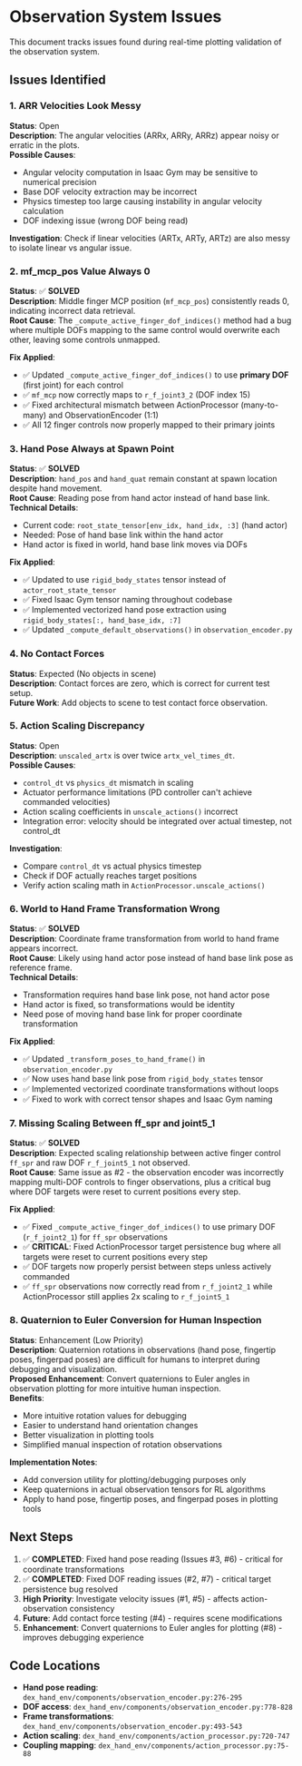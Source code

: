 # Observation System Issues

This document tracks issues found during real-time plotting validation of the observation system.

## Issues Identified

### 1. ARR Velocities Look Messy
**Status**: Open  
**Description**: The angular velocities (ARRx, ARRy, ARRz) appear noisy or erratic in the plots.  
**Possible Causes**:
- Angular velocity computation in Isaac Gym may be sensitive to numerical precision
- Base DOF velocity extraction may be incorrect
- Physics timestep too large causing instability in angular velocity calculation
- DOF indexing issue (wrong DOF being read)

**Investigation**: Check if linear velocities (ARTx, ARTy, ARTz) are also messy to isolate linear vs angular issue.

### 2. mf_mcp_pos Value Always 0
**Status**: ✅ **SOLVED**  
**Description**: Middle finger MCP position (`mf_mcp_pos`) consistently reads 0, indicating incorrect data retrieval.  
**Root Cause**: The `_compute_active_finger_dof_indices()` method had a bug where multiple DOFs mapping to the same control would overwrite each other, leaving some controls unmapped.

**Fix Applied**:
- ✅ Updated `_compute_active_finger_dof_indices()` to use **primary DOF** (first joint) for each control
- ✅ `mf_mcp` now correctly maps to `r_f_joint3_2` (DOF index 15)
- ✅ Fixed architectural mismatch between ActionProcessor (many-to-many) and ObservationEncoder (1:1) 
- ✅ All 12 finger controls now properly mapped to their primary joints

### 3. Hand Pose Always at Spawn Point
**Status**: ✅ **SOLVED**  
**Description**: `hand_pos` and `hand_quat` remain constant at spawn location despite hand movement.  
**Root Cause**: Reading pose from hand actor instead of hand base link.  
**Technical Details**:
- Current code: `root_state_tensor[env_idx, hand_idx, :3]` (hand actor)
- Needed: Pose of hand base link within the hand actor
- Hand actor is fixed in world, hand base link moves via DOFs

**Fix Applied**: 
- ✅ Updated to use `rigid_body_states` tensor instead of `actor_root_state_tensor`
- ✅ Fixed Isaac Gym tensor naming throughout codebase
- ✅ Implemented vectorized hand pose extraction using `rigid_body_states[:, hand_base_idx, :7]`
- ✅ Updated `_compute_default_observations()` in `observation_encoder.py`

### 4. No Contact Forces
**Status**: Expected (No objects in scene)  
**Description**: Contact forces are zero, which is correct for current test setup.  
**Future Work**: Add objects to scene to test contact force observation.

### 5. Action Scaling Discrepancy
**Status**: Open  
**Description**: `unscaled_artx` is over twice `artx_vel_times_dt`.  
**Possible Causes**:
- `control_dt` vs `physics_dt` mismatch in scaling
- Actuator performance limitations (PD controller can't achieve commanded velocities)
- Action scaling coefficients in `unscale_actions()` incorrect
- Integration error: velocity should be integrated over actual timestep, not control_dt

**Investigation**:
- Compare `control_dt` vs actual physics timestep
- Check if DOF actually reaches target positions
- Verify action scaling math in `ActionProcessor.unscale_actions()`

### 6. World to Hand Frame Transformation Wrong
**Status**: ✅ **SOLVED**  
**Description**: Coordinate frame transformation from world to hand frame appears incorrect.  
**Root Cause**: Likely using hand actor pose instead of hand base link pose as reference frame.  
**Technical Details**:
- Transformation requires hand base link pose, not hand actor pose
- Hand actor is fixed, so transformations would be identity
- Need pose of moving hand base link for proper coordinate transformation

**Fix Applied**:
- ✅ Updated `_transform_poses_to_hand_frame()` in `observation_encoder.py`
- ✅ Now uses hand base link pose from `rigid_body_states` tensor
- ✅ Implemented vectorized coordinate transformations without loops
- ✅ Fixed to work with correct tensor shapes and Isaac Gym naming

### 7. Missing Scaling Between ff_spr and joint5_1
**Status**: ✅ **SOLVED**  
**Description**: Expected scaling relationship between active finger control `ff_spr` and raw DOF `r_f_joint5_1` not observed.  
**Root Cause**: Same issue as #2 - the observation encoder was incorrectly mapping multi-DOF controls to finger observations, plus a critical bug where DOF targets were reset to current positions every step.

**Fix Applied**:
- ✅ Fixed `_compute_active_finger_dof_indices()` to use primary DOF (`r_f_joint2_1`) for `ff_spr` observations
- ✅ **CRITICAL**: Fixed ActionProcessor target persistence bug where all targets were reset to current positions every step
- ✅ DOF targets now properly persist between steps unless actively commanded
- ✅ `ff_spr` observations now correctly read from `r_f_joint2_1` while ActionProcessor still applies 2x scaling to `r_f_joint5_1`

### 8. Quaternion to Euler Conversion for Human Inspection
**Status**: Enhancement (Low Priority)  
**Description**: Quaternion rotations in observations (hand pose, fingertip poses, fingerpad poses) are difficult for humans to interpret during debugging and visualization.  
**Proposed Enhancement**: Convert quaternions to Euler angles in observation plotting for more intuitive human inspection.  
**Benefits**:
- More intuitive rotation values for debugging
- Easier to understand hand orientation changes
- Better visualization in plotting tools
- Simplified manual inspection of rotation observations

**Implementation Notes**:
- Add conversion utility for plotting/debugging purposes only
- Keep quaternions in actual observation tensors for RL algorithms
- Apply to hand pose, fingertip poses, and fingerpad poses in plotting tools

## Next Steps

1. ✅ **COMPLETED**: Fixed hand pose reading (Issues #3, #6) - critical for coordinate transformations
2. ✅ **COMPLETED**: Fixed DOF reading issues (#2, #7) - critical target persistence bug resolved
3. **High Priority**: Investigate velocity issues (#1, #5) - affects action-observation consistency
4. **Future**: Add contact force testing (#4) - requires scene modifications
5. **Enhancement**: Convert quaternions to Euler angles for plotting (#8) - improves debugging experience

## Code Locations

- **Hand pose reading**: `dex_hand_env/components/observation_encoder.py:276-295`
- **DOF access**: `dex_hand_env/components/observation_encoder.py:778-828`
- **Frame transformations**: `dex_hand_env/components/observation_encoder.py:493-543`
- **Action scaling**: `dex_hand_env/components/action_processor.py:720-747`
- **Coupling mapping**: `dex_hand_env/components/action_processor.py:75-88`